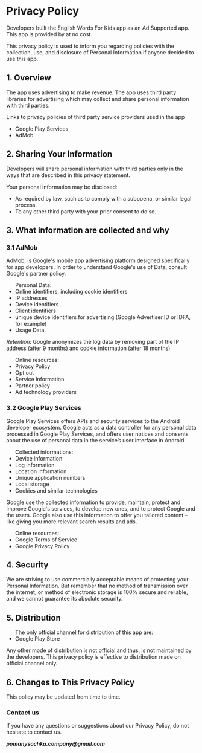 <h1>Privacy Policy</h1>


<p>Developers built the English Words For Kids app as an Ad Supported app. This app
is provided by at no cost.</p>

<p>This privacy policy is used to inform you regarding policies with the collection, use, and 
disclosure of Personal Information if anyone decided to use this app.</p>


<h2>1. Overview</h2>

<p>The app uses advertising to make revenue. The app uses third party
libraries for advertising which may collect and share personal information with third
parties.</p>

<p>Links to privacy policies of third party service providers used in the app</p>

<ul>
<li><a src="https://www.google.com/policies/privacy/">Google Play Services</a></li>
<li><a src="https://support.google.com/admob/answer/6128543">AdMob</a></li>
</ul>


<h2>2. Sharing Your Information</h2>

<p>Developers will share personal information with third parties only in the ways that are 
described in this privacy statement.</p>

<p>Your personal information may be disclosed:
<ul>
<li>As required by law, such as to comply with a subpoena, or similar legal process.</li>
<li>To any other third party with your prior consent to do so.</li>
</ul></p>


<h2>3. What information are collected and why</h2>

<h3>3.1 AdMob</h3>

<p>AdMob, is Google's mobile app advertising platform designed specifically for app
developers. In order to understand Google's use of Data, consult Google's partner policy.</p>

<p>
<ul>Personal Data:
<li>Online identifiers, including cookie identifiers</li>
<li>IP addresses</li>
<li>Device identifiers</li>
<li>Client identifiers</li>
<li>unique device identifiers for advertising (Google Advertiser ID or IDFA, for example)</li>
<li>Usage Data.</li>
</ul></p>

<p><i>Retention</i>:
Google anonymizes the log data by removing part of the IP address (after 9 months) and 
cookie information (after 18 months)
</p>

<p><ul>
Online resources:
<li><a src="https://www.google.com/policies/technologies/ads/">Privacy Policy</a></li>
<li><a src="https://www.google.com/settings/ads">Opt out</a></li>                   
<li><a src="https://privacy.google.com/businesses/adsservices/">Service Information</a></li>    
<li><a src="https://policies.google.com/technologies/partner-sites">Partner policy</a></li>            
<li><a src="https://support.google.com/admob/answer/9012903">Ad technology providers</a></li>       
</ul></p>


<h3>3.2 Google Play Services</h3>

<p>Google Play Services offers APIs and security services to the Android developer ecosystem.
Google acts as a data controller for any personal data processed in Google Play Services,
and offers user notices and consents about the use of personal data in the service’s user
interface in Android.

<p><ul>
Collected informations:
<li>Device information</li>
<li>Log information</li>
<li>Location information</li>
<li>Unique application numbers</li>
<li>Local storage</li>
<li>Cookies and similar technologies</li>
</ul></p>

<p>Google use the collected information to provide, maintain, protect and improve Google's
services, to develop new ones, and to protect Google and the users. Google also use this
information to offer you tailored content – like giving you more relevant search results
and ads.</p>

<p><ul>
Online resources:
<li><a src="https://policies.google.com/terms">Google Terms of Service</a></li> 
<li><a src="https://policies.google.com/privacy">Google Privacy Policy</a></li>        
</ul></p>

<h2>4. Security</h2>

<p>We are striving to use commercially acceptable means of protecting your Personal
Information. But remember that no method of transmission over the internet, or method of 
electronic storage is 100% secure and reliable, and we cannot guarantee its absolute
security.</p>


<h2>5. Distribution</h2>

<p><ul>
The only official channel for distribution of this app are:
<li><a src="https://play.google.com/">Google Play Store</a></li>                 
</ul></p>

<p>Any other mode of distribution is not official and thus, is not maintained by the developers.
This privacy policy is effective to distribution made on official channel only.</p>


<h2>6. Changes to This Privacy Policy</h2>

<p>This policy may be updated from time to time.</p>


<h3>Contact us</h3>

<p>If you have any questions or suggestions about our Privacy Policy, do not hesitate to
contact us.</p>

<p><i><b>pomanysochka.company@gmail.com</b></i></p>
